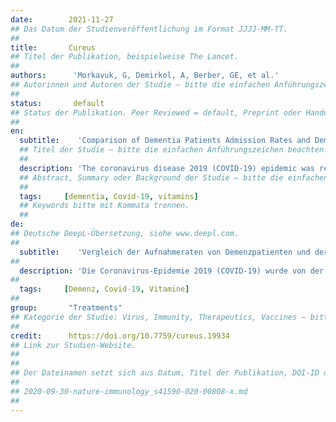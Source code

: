 ```yaml
---
date:        2021-11-27
## Das Datum der Studienveröffentlichung im Format JJJJ-MM-TT.
##
title:       Cureus
## Titel der Publikation, beispielweise The Lancet.
##
authors:      'Morkavuk, G, Demirkol, A, Berber, GE, et al.'
## Autorinnen und Autoren der Studie – bitte die einfachen Anführungszeichen beachten!
##
status:       default
## Status der Publikation. Peer Reviewed = default, Preprint oder Handout (Thesenpapier)
##
en:
  subtitle:    'Comparison of Dementia Patients Admission Rates and Dementia Characteristics Before and During the COVID-19 Pandemic'
  ## Titel der Studie – bitte die einfachen Anführungszeichen beachten!
  ##
  description: 'The coronavirus disease 2019 (COVID-19) epidemic was recognized as a pandemic by the World Health Organization on March 2020. There have been significant changes in our lives due to the measures used to prevent the spread of the COVID-19 pandemic. Dementia patients are one of the most vulnerable groups who have difficulties in adapting to this situation. Our study aimed to compare the admission rate to the hospital and dementia characteristics of dementia patients in the COVID-19 pandemic and pre-pandemic periods. Dementia patients admitted to the neurology outpatient clinic during the pandemic and pre-pandemic periods were included in the study. In these two periods, age, gender, dementia type, stage, age of onset, mini-mental state examination, reason for admission, vitamin B12, vitamin D, folic acid levels, brain imaging, electroencephalogram results were analysed retrospectively. Dementia characteristics and vitamin levels were compared. Two hundred and two dementia patients were included in the study. When the reasons for admission to the hospital were examined, the number of applications with the complaint of forgetfulness was highest in the pre-COVID period (53.1%); this rate was 37.8% in the COVID period. Also, 9.5% of patients were admitted for a drug prescription or medication report during the COVID period, while this rate was 1.6% in the pre-COVID period. Brain imaging was performed on 91 patients in the pre-COVID period, while 42 patients underwent imaging in the COVID period. Although this study was performed with a limited population, it indicates that the COVID-19 pandemic indirectly affects the clinical conditions of people living with dementia.'
  ## Abstract, Summary oder Background der Studie – bitte die einfachen Anführungszeichen b
  ##
  tags:     [dementia, Covid-19, vitamins]
  ## Keywords bitte mit Kommata trennen.
  ##
de: 
## Deutsche DeepL-Übersetzung, siehe www.deepl.com.
##
  subtitle:    'Vergleich der Aufnahmeraten von Demenzpatienten und der Demenzmerkmale vor und während der COVID-19-Pandemie'
##
  description: 'Die Coronavirus-Epidemie 2019 (COVID-19) wurde von der Weltgesundheitsorganisation im März 2020 als Pandemie anerkannt. Die Maßnahmen, die zur Verhinderung der Ausbreitung der COVID-19-Pandemie ergriffen wurden, haben unser Leben stark verändert. Demenzkranke sind eine der am meisten gefährdeten Gruppen, die Schwierigkeiten haben, sich auf diese Situation einzustellen. Ziel unserer Studie war es, die Einweisungsrate ins Krankenhaus und die Demenzmerkmale von Demenzpatienten während der COVID-19-Pandemie und vor der Pandemie zu vergleichen. In die Studie wurden Demenzpatienten einbezogen, die während der Pandemie und vor der Pandemie in die neurologische Ambulanz aufgenommen wurden. In diesen beiden Zeiträumen wurden Alter, Geschlecht, Demenztyp, Stadium, Alter des Krankheitsbeginns, Mini-Mental-State-Untersuchung, Grund für die Einweisung, Vitamin-B12-, Vitamin-D- und Folsäurespiegel sowie die Ergebnisse der Gehirnbildgebung und des Elektroenzephalogramms retrospektiv ausgewertet. Demenzmerkmale und Vitaminspiegel wurden verglichen. Zweihundertzwei Demenzpatienten wurden in die Studie aufgenommen. Bei der Untersuchung der Gründe für die Einweisung ins Krankenhaus war die Zahl der Anträge mit der Beschwerde der Vergesslichkeit in der Zeit vor der COVID am höchsten (53,1 %); in der COVID-Periode lag diese Rate bei 37,8 %. Außerdem wurden 9,5 % der Patienten im COVID-Zeitraum wegen einer Medikamentenverschreibung oder eines Medikamentenberichts eingewiesen, während diese Rate im Zeitraum vor der COVID bei 1,6 % lag. In der Zeit vor der COVID-Studie wurde bei 91 Patienten eine Bildgebung des Gehirns durchgeführt, während dies in der COVID-Studie bei 42 Patienten der Fall war. Obwohl diese Studie mit einer begrenzten Population durchgeführt wurde, deutet sie darauf hin, dass sich die COVID-19-Pandemie indirekt auf den klinischen Zustand von Menschen mit Demenz auswirkt.'
##
  tags:     [Demenz, Covid-19, Vitamine]
##
group:       "Treatments"
## Kategorie der Studie: Virus, Immunity, Therapeutics, Vaccines – bitte die Anführungszeichen beachten!
##
credit:      https://doi.org/10.7759/cureus.19934
## Link zur Studien-Website.
##
##
## Der Dateinamen setzt sich aus Datum, Titel der Publikation, DOI-ID der Studie (nach dem letzten Slash) und der Dateiendung zusammen. Bitte den Unterstrich vor der DOI-ID beachten!
##
## 2020-09-30-nature-immunology_s41590-020-00808-x.md
##
---
```

<object data="{{ page.link }}" style='height:calc(100vh - 400px); width: 100%' type='application/pdf'></object>